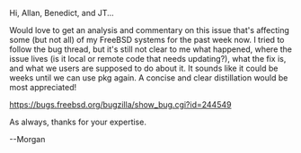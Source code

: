 Hi, Allan, Benedict, and JT...

Would love to get an analysis and commentary on this issue that's affecting some (but not all) of my FreeBSD systems for the past week now.  I tried to follow the bug thread, but it's still not clear to me what happened, where the issue lives (is it local or remote code that needs updating?), what the fix is, and what we users are supposed to do about it. It sounds like it could be weeks until we can use pkg again. A concise and clear distillation would be most appreciated!

https://bugs.freebsd.org/bugzilla/show_bug.cgi?id=244549

As always, thanks for your expertise.

--Morgan
